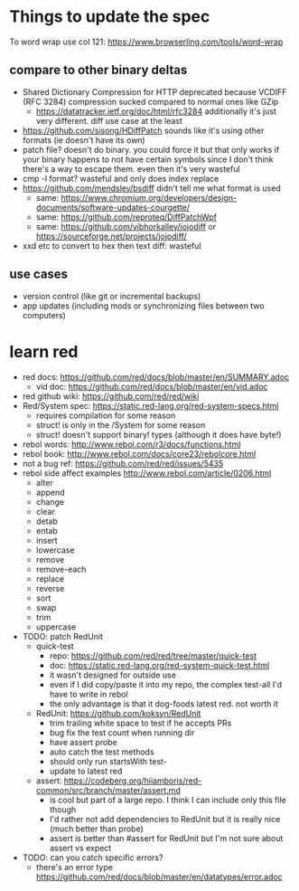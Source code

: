 # Things to update the spec

To word wrap use col 121: https://www.browserling.com/tools/word-wrap

## compare to other binary deltas
* Shared Dictionary Compression for HTTP deprecated because VCDIFF (RFC 3284) compression sucked compared to normal ones like GZip
   * https://datatracker.ietf.org/doc/html/rfc3284 additionally it's just very different. diff use case at the least
* https://github.com/sisong/HDiffPatch sounds like it's using other formats (ie doesn't have its own)
* patch file? doesn't do binary. you could force it but that only works if your binary happens to not have certain symbols since
   I don't think there's a way to escape them. even then it's very wasteful
* cmp -l format? wasteful and only does index replace
* https://github.com/mendsley/bsdiff didn't tell me what format is used
   * same: https://www.chromium.org/developers/design-documents/software-updates-courgette/
   * same: https://github.com/reproteq/DiffPatchWpf
   * same: https://github.com/vibhorkalley/jojodiff or https://sourceforge.net/projects/jojodiff/
* xxd etc to convert to hex then text diff: wasteful

## use cases
* version control (like git or incremental backups)
* app updates (including mods or synchronizing files between two computers)


# learn red
* red docs: https://github.com/red/docs/blob/master/en/SUMMARY.adoc
   * vid doc: https://github.com/red/docs/blob/master/en/vid.adoc
* red github wiki: https://github.com/red/red/wiki
* Red/System spec: https://static.red-lang.org/red-system-specs.html
   * requires compilation for some reason
   * struct! is only in the /System for some reason
   * struct! doesn't support binary! types (although it does have byte!)
* rebol words: http://www.rebol.com/r3/docs/functions.html
* rebol book: http://www.rebol.com/docs/core23/rebolcore.html
* not a bug ref: https://github.com/red/red/issues/5435
* rebol side affect examples http://www.rebol.com/article/0206.html
   * alter
   * append
   * change
   * clear
   * detab
   * entab
   * insert
   * lowercase
   * remove
   * remove-each
   * replace
   * reverse
   * sort
   * swap
   * trim
   * uppercase
* TODO: patch RedUnit
   * quick-test
      * repo: https://github.com/red/red/tree/master/quick-test
      * doc: https://static.red-lang.org/red-system-quick-test.html
      * it wasn't designed for outside use
      * even if I did copy/paste it into my repo, the complex test-all I'd have to write in rebol
      * the only advantage is that it dog-foods latest red. not worth it
   * RedUnit: https://github.com/koksyn/RedUnit
      * trim trailing white space to test if he accepts PRs
      * bug fix the test count when running dir
      * have assert probe
      * auto catch the test methods
      * should only run startsWith test-
      * update to latest red
   * assert: https://codeberg.org/hiiamboris/red-common/src/branch/master/assert.md
      * is cool but part of a large repo. I think I can include only this file though
      * I'd rather not add dependencies to RedUnit but it is really nice (much better than probe)
      * assert is better than #assert for RedUnit but I'm not sure about assert vs expect
* TODO: can you catch specific errors?
   * there's an error type https://github.com/red/docs/blob/master/en/datatypes/error.adoc
